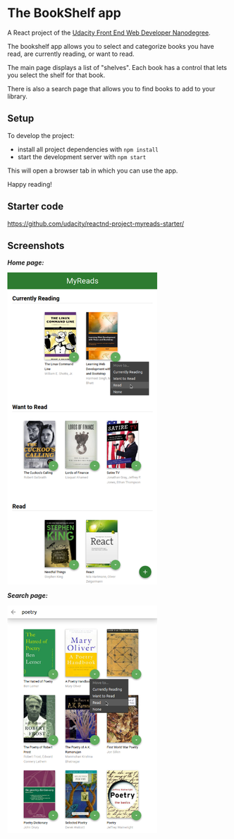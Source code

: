 # The BookShelf app

A React project of the [Udacity Front End Web Developer Nanodegree](https://www.udacity.com/course/front-end-web-developer-nanodegree--nd0011).

The bookshelf app allows you to select and categorize books you have read, are currently reading, or want to read.

The main page displays a list of "shelves". Each book has a control that lets you select the shelf for that book.

There is also a search page that allows you to find books to add to your library.

## Setup

To develop the project:

* install all project dependencies with `npm install`
* start the development server with `npm start`

This will open a browser tab in which you can use the app.

Happy reading!

## Starter code

https://github.com/udacity/reactnd-project-myreads-starter/

## Screenshots

***Home page:***

<img src='screenshots/home.png' width='340px' style="margin-right: 40px;">

***Search page:***

<img src='screenshots/search.png' width='340px' style="margin-right: 40px;">
